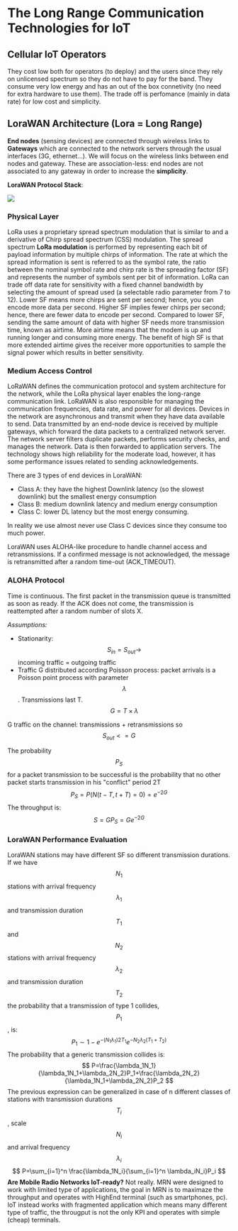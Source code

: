 # The Long Range Communication Technologies for IoT

## Cellular IoT Operators

They cost low both for operators (to deploy) and the users since they rely on unlicensed spectrum so they do not have to pay for the band. They consume very low energy and has an out of the box connetivity (no need for extra hardware to use them). The trade off is perfomance (mainly in data rate) for low cost and simplicity.

## LoraWAN Architecture (Lora = Long Range)

**End nodes** (sensing devices) are connected through wireless links to **Gateways** which are connected to the network servers through the usual interfaces (3G, ethernet...). We will focus on the wireless links between end nodes and gateway. These are association-less: end nodes are not associated to any gateway in order to increase the **simplicity**.

**LoraWAN Protocol Stack**:

<img src="file:///android_asset/iot/img/img4.png" >

### Physical Layer

LoRa uses a proprietary spread spectrum modulation that is similar to and a derivative of Chirp spread spectrum (CSS) modulation. The spread spectrum **LoRa modulation** is performed by representing each bit of payload information by multiple chirps of information. The rate at which the spread information is sent is referred to as the symbol rate, the ratio between the nominal symbol rate and chirp rate is the spreading factor (SF) and represents the number of symbols sent per bit of information. LoRa can trade off data rate for sensitivity with a fixed channel bandwidth by selecting the amount of spread used (a selectable radio parameter from 7 to 12). Lower SF means more chirps are sent per second; hence, you can encode more data per second. Higher SF implies fewer chirps per second; hence, there are fewer data to encode per second. Compared to lower SF, sending the same amount of data with higher SF needs more transmission time, known as airtime. More airtime means that the modem is up and running longer and consuming more energy. The benefit of high SF is that more extended airtime gives the receiver more opportunities to sample the signal power which results in better sensitivity.

### Medium Access Control

LoRaWAN defines the communication protocol and system architecture for the network, while the LoRa physical layer enables the long-range communication link. LoRaWAN is also responsible for managing the communication frequencies, data rate, and power for all devices. Devices in the network are asynchronous and transmit when they have data available to send. Data transmitted by an end-node device is received by multiple gateways, which forward the data packets to a centralized network server. The network server filters duplicate packets, performs security checks, and manages the network. Data is then forwarded to application servers. The technology shows high reliability for the moderate load, however, it has some performance issues related to sending acknowledgements.

There are 3 types of end devices in LoraWAN:

- Class A: they have the highest Downlink latency (so the slowest downlink) but the smallest energy consumption
- Class B: medium downlink latency and medium energy consumption
- Class C: lower DL latency but the most energy consuming.

In reality we use almost never use Class C devices since they consume too much power.

LoraWAN uses ALOHA-like procedure to handle channel access and retransmissions. If a confirmed message is not acknowledged, the message is retransmitted after a random time-out (ACK_TIMEOUT).

### ALOHA Protocol

Time is continuous. The first packet in the transmission queue is transmitted as soon as ready. If the ACK does not come, the transmission is reattempted after a random number of slots X.

*Assumptions:*

- Stationarity: $$S_{in}=S_{out} \to$$ incoming traffic = outgoing traffic
- Traffic G distributed according Poisson process: packet arrivals is a Poisson point process with parameter $$\lambda$$. Transmissions last T. $$G=T\times \lambda$$

G traffic on the channel: transmissions + retransmissions so $$S_{out}<= G$$

The probability $$P_S$$ for a packet transmission to be successful is the probability that no other packet starts transmission in his "conflict" period 2T
$$
P_S=P(N(t-T,t+T)=0)=e^{-2G}
$$
The throughput is: $$S=GP_S=Ge^{-2G}$$

### LoraWAN Performance Evaluation

LoraWAN stations may have different SF so different transmission durations. If we have $$N_1$$ stations with arrival frequency $$\lambda_1$$ and transmission duration $$T_1$$ and $$N_2$$ stations with arrival frequency $$\lambda_2$$ and transmission duration $$T_2$$ the probability that a transmission of type 1 collides, $$P_1$$, is:
$$
P_1 \sim 1-e^{-(N_1\lambda_1)2T_1}e^{-N_2\lambda_2(T_1+T_2)}
$$
The probability that a generic transmission collides is:
$$
P=\frac{\lambda_1N_1}{\lambda_1N_1+\lambda_2N_2}P_1+\frac{\lambda_2N_2}{\lambda_1N_1+\lambda_2N_2}P_2
$$
The previous expression can be generalized in case of n different classes of stations with transmission durations $$T_i$$, scale $$N_i$$ and arrival frequency $$\lambda_i$$
$$
P=\sum_{i=1}^n \frac{\lambda_1N_i}{\sum_{i=1}^n \lambda_iN_i}P_i
$$
**Are Mobile Radio Networks IoT-ready?** Not really. MRN were designed to work with limited type of applications, the goal in MRN is to maximaze the throughput and operates with HighEnd terminal (such as smartphones, pc). IoT instead works with fragmented application which means many different type of traffic, the througput is not the only KPI and operates with simple (cheap) terminals.